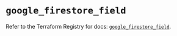 # `google_firestore_field`

Refer to the Terraform Registry for docs: [`google_firestore_field`](https://registry.terraform.io/providers/hashicorp/google/6.46.0/docs/resources/firestore_field).
